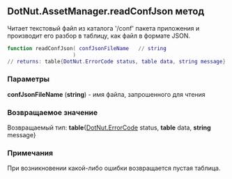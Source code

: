 ## DotNut.AssetManager.readConfJson метод

Читает текстовый файл из каталога '/conf' пакета приложения и производит его разбор в таблицу, как файл в формате JSON.


```lua
function readConfJson( confJsonFileName   // string
                     )
// returns: table{DotNut.ErrorCode status, table data, string message}
```


### Параметры

**confJsonFileName** (**string**) - имя файла, запрошенного для чтения

### Возвращаемое значение

Возвращаемый тип: **table**{[DotNut.ErrorCode](../../DotNut/ErrorCode.md) status, **table** data, **string** message}



### Примечания

При возникновении какой-либо ошибки возвращается пустая таблица.
